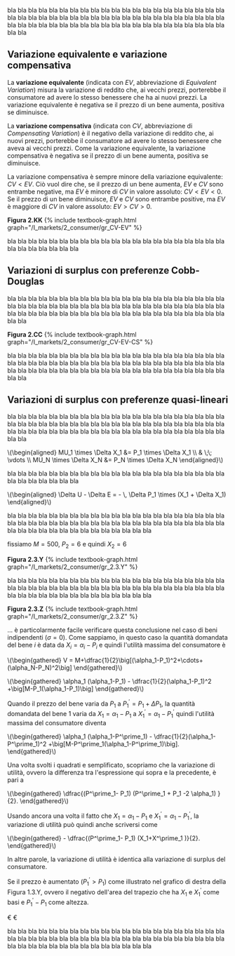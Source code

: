 

bla bla bla bla bla bla bla bla bla bla bla bla bla bla bla bla bla bla bla bla bla bla bla bla bla bla bla bla bla bla bla bla bla bla bla bla bla bla bla bla bla bla bla bla bla bla bla bla bla bla bla bla bla bla bla bla bla bla bla bla bla bla bla bla bla 



<h2 id="SUBSEC_CV-EV">Variazione equivalente e variazione compensativa</h2>

La <b>variazione equivalente</b> (indicata con $EV$, abbreviazione di <i>Equivalent Variation</i>) misura la variazione di reddito che, ai vecchi prezzi, porterebbe il consumatore ad avere lo stesso benessere che ha ai nuovi prezzi. La variazione equivalente è negativa se il prezzo di un bene aumenta, positiva se diminuisce.


La <b>variazione compensativa</b> (indicata con $CV$, abbreviazione di <i>Compensating Variation</i>) è il negativo della variazione di reddito che, ai nuovi prezzi, porterebbe il consumatore ad avere lo stesso benessere che aveva ai vecchi prezzi. Come la variazione equivalente, la variazione compensativa è negativa se il prezzo di un bene aumenta, positiva se diminuisce.

La variazione compensativa è sempre minore della variazione equivalente: $CV<EV$. Ciò vuol dire che, se il prezzo di un bene aumenta, $EV$ e $CV$ sono entrambe negative, ma $EV$ è minore di $CV$ in valore assoluto: $CV<EV<0$. Se il prezzo di un bene diminuisce, $EV$ e $CV$ sono entrambe positive, ma $EV$ è maggiore di $CV$ in valore assoluto: $EV>CV>0$.

<a id="gr_CV-EV"><strong>Figura 2.KK</strong></a>
{% include textbook-graph.html graph="/I_markets/2_consumer/gr_CV-EV" %}

bla bla bla bla bla bla bla bla bla bla bla bla bla bla bla bla bla bla bla bla bla bla bla bla bla bla bla bla 
























<h2 id="SUBSEC_CV-EV-CS-CobbDouglas">Variazioni di surplus con preferenze Cobb-Douglas</h2>

bla bla bla bla bla bla bla bla bla bla bla bla bla bla bla bla bla bla bla bla bla bla bla bla bla bla bla bla bla bla bla bla bla bla bla bla bla bla bla bla bla bla bla bla bla bla bla bla bla bla bla bla bla bla bla bla bla bla bla bla bla bla bla bla bla 


<a id="gr_CV-EV-CS"><strong>Figura 2.CC</strong></a>
{% include textbook-graph.html graph="/I_markets/2_consumer/gr_CV-EV-CS" %}

bla bla bla bla bla bla bla bla bla bla bla bla bla bla bla bla bla bla bla bla bla bla bla bla bla bla bla bla bla bla bla bla bla bla bla bla bla bla bla bla bla bla bla bla bla bla bla bla bla bla bla bla bla bla bla bla bla bla bla bla bla bla bla bla bla 

























<h2 id="SUBSEC_CV-EV-CS-QL">Variazioni di surplus con preferenze quasi-lineari</h2>

bla bla bla bla bla bla bla bla bla bla bla bla bla bla bla bla bla bla bla bla bla bla bla bla bla bla bla bla bla bla bla bla bla bla bla bla bla bla bla bla bla bla bla bla bla bla bla bla bla bla bla bla bla bla bla bla bla bla bla bla bla bla bla bla bla 

<p>
\(\begin{aligned}
  MU_1 \times \Delta X_1 &= P_1 \times \Delta X_1 \\
  		& \;\; \vdots  \\
  MU_N \times \Delta X_N &= P_N \times \Delta X_N
\end{aligned}\)
</p>


bla bla bla bla bla bla bla bla bla bla bla bla bla bla bla bla bla bla bla bla bla bla bla bla bla bla bla bla

<p>
\(\begin{aligned}
  \Delta U - \Delta E = - \, \Delta P_1 \times (X_1 + \Delta X_1) 
\end{aligned}\)
</p>


bla bla bla bla bla bla bla bla bla bla bla bla bla bla bla bla bla bla bla bla bla bla bla bla bla bla bla bla 
bla bla bla bla bla bla bla bla bla bla bla bla bla bla bla bla bla bla bla bla bla bla bla bla bla bla bla bla

fissiamo $M=500$, $P_2=6$ e quindi $X_2=6$

<a id="gr_2.3.Y"><strong>Figura 2.3.Y</strong></a>
{% include textbook-graph.html graph="/I_markets/2_consumer/gr_2.3.Y" %}

bla bla bla bla bla bla bla bla bla bla bla bla bla bla bla bla bla bla bla bla bla bla bla bla bla bla bla bla 
bla bla bla bla bla bla bla bla bla bla bla bla bla bla bla bla bla bla bla bla bla bla bla bla bla bla bla bla

<a id="gr_2.3.Z"><strong>Figura 2.3.Z</strong></a>
{% include textbook-graph.html graph="/I_markets/2_consumer/gr_2.3.Z" %}


... è particolarmente facile verificare questa conclusione nel caso di beni indipendenti ($\sigma=0$). Come sappiamo,
in questo caso la quantità domandata del bene $i$ è data da $X_i = \alpha_i - P_i$ e quindi l'utilità massima del consumatore
è

<p>
\(\begin{gathered}
 V = M+\dfrac{1}{2}\big[(\alpha_1-P_1)^2+\cdots+(\alpha_N-P_N)^2\big]
\end{gathered}\)
</p>

<p>
\(\begin{gathered}
 \alpha_1 (\alpha_1-P_1) - \dfrac{1}{2}(\alpha_1-P_1)^2
 +\big[M-P_1(\alpha_1-P_1)\big]
\end{gathered}\)
</p>


Quando il prezzo del bene varia da $P_1$ a $P^\prime_1=P_1+\Delta P_1$, la quantità domandata del bene $1$ varia da $X_1 = \alpha_1 - P_1$ a 
$X^\prime_1 = \alpha_1 - P^\prime_1$ quindi l'utilità massima del consumatore diventa
<p>
\(\begin{gathered}
 \alpha_1 (\alpha_1-P^\prime_1) - \dfrac{1}{2}(\alpha_1-P^\prime_1)^2
 +\big[M-P^\prime_1(\alpha_1-P^\prime_1)\big].
\end{gathered}\)
</p>



Una volta svolti i quadrati e semplificato, scopriamo che la variazione di utilità, ovvero la differenza tra l'espressione qui
sopra e la precedente, è pari a 
<p>
\(\begin{gathered}
  \dfrac{(P^\prime_1- P_1) (P^\prime_1 + P_1 -2 \alpha_1) }{2}.
\end{gathered}\)
</p>

Usando ancora una volta il fatto che $X_1 = \alpha_1 - P_1$ e $X^\prime_1 = \alpha_1 - P^\prime_1$, la variazione di utilità può quindi anche scriversi come

<p>
\(\begin{gathered}
 - \dfrac{(P^\prime_1- P_1) (X_1+X^\prime_1 )}{2}.
\end{gathered}\)
</p>

In altre parole, la variazione di utilità è identica alla variazione di surplus del consumatore.

Se il prezzo è aumentato ($P^\prime_1>P_1$) come illustrato nel grafico di destra della Figura 1.3.Y, ovvero il negativo dell'area del trapezio che ha $X_1$ e $X^\prime_1$ come basi e $P^\prime_1- P_1$ come altezza.

€ €

bla bla bla bla bla bla bla bla bla bla bla bla bla bla bla bla bla bla bla bla bla bla bla bla bla bla bla bla 
bla bla bla bla bla bla bla bla bla bla bla bla bla bla bla bla bla bla bla bla bla bla bla bla bla bla bla bla



